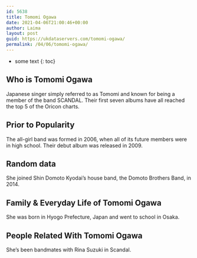 ```yaml
---
id: 5638
title: Tomomi Ogawa
date: 2021-04-06T21:00:46+00:00
author: Laima
layout: post
guid: https://ukdataservers.com/tomomi-ogawa/
permalink: /04/06/tomomi-ogawa/
---
```


* some text
{: toc}


## Who is Tomomi Ogawa
                  
                  
                  
Japanese singer simply referred to as Tomomi and known for being a member of the band SCANDAL. Their first seven albums have all reached the top 5 of the Oricon charts.
                  
              
            
              
            
                
                
                
## Prior to Popularity
                  
                  
                  
The all-girl band was formed in 2006, when all of its future members were in high school. Their debut album was released in 2009.
                  
              
            
              
            
                
                
                
## Random data
                  
                  
                  
She joined Shin Domoto Kyodai&#8217;s house band, the Domoto Brothers Band, in 2014.
                  
              
            
              
            
                
                
                
## Family & Everyday Life of Tomomi Ogawa
                  
                  
                  
She was born in Hyogo Prefecture, Japan and went to school in Osaka.
                  
              
            
              
            
                
                
                
## People Related With Tomomi Ogawa
                  
                  
                  
She&#8217;s been bandmates with Rina Suzuki in Scandal.
                  
              
            
              
            
                
              
            
              
              
            
            
              
            
          
          
          